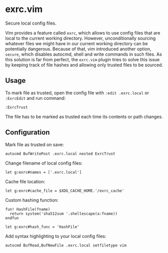 # exrc.vim

Secure local config files.

Vim provides a feature called `exrc`, which allows to use config files that are local to
the current working directory. However, unconditionally sourcing whatever files we might
have in our current working directory can be potentially dangerous. Because of that, vim
introduced another option, `secure`, which disables autocmd, shell and write commands in
such files. As this solution is far from perfect, the `exrc.vim` plugin tries to solve
this issue by keeping track of file hashes and allowing only trusted files to be sourced.

## Usage

To mark file as trusted, open the config file with `:edit .exrc.local` or `:ExrcEdit` and
run command:

```vim
:ExrcTrust
```

The file has to be marked as trusted each time its contents or path changes.

## Configuration

Mark file as trusted on save:

```vim
autocmd BufWritePost .exrc.local nested ExrcTrust
```

Change filename of local config files:

```vim
let g:exrc#names = ['.exrc.local']
```

Cache file location:

```vim
let g:exrc#cache_file = $XDG_CACHE_HOME.'/exrc_cache'
```

Custom hashing function:

```vim
fun! HashFile(fname)
  return system('sha512sum '.shellescape(a:fname))
endfun

let g:exrc#hash_func = 'HashFile'
```

Add syntax highlighting to your local config files:

```vim
autocmd BufRead,BufNewFile .exrc.local setfiletype vim
```
